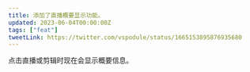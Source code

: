 ```yaml
---
title: 添加了直播概要显示功能。
updated: 2023-06-04T00:00:00Z
tags: ["feat"]
tweetLink: https://twitter.com/vspodule/status/1665153895876935680
---
```


点击直播或剪辑时现在会显示概要信息。